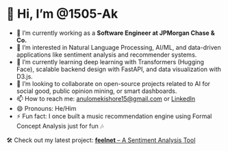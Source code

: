 # 👋 Hi, I’m @1505-Ak

- 💼 I’m currently working as a **Software Engineer at JPMorgan Chase & Co.**
- 👀 I’m interested in Natural Language Processing, AI/ML, and data-driven applications like sentiment analysis and recommender systems.
- 🌱 I’m currently learning deep learning with Transformers (Hugging Face), scalable backend design with FastAPI, and data visualization with D3.js.
- 💞️ I’m looking to collaborate on open-source projects related to AI for social good, public opinion mining, or smart dashboards.
- 📫 How to reach me: anulomekishore15@gmail.com or [LinkedIn](https://www.linkedin.com/in/anulome-kishore-792b00245/)
- 😄 Pronouns: He/Him
- ⚡ Fun fact: I once built a music recommendation engine using Formal Concept Analysis just for fun 🎶

🛠️ Check out my latest project: [**feelnet** – A Sentiment Analysis Tool](https://github.com/1505-Ak/feelnet)

<!---
1505-Ak/1505-Ak is a ✨ special ✨ repository because its `README.md` (this file) appears on your GitHub profile.
You can click the Preview link to take a look at your changes.
--->
